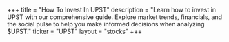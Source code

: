 +++
title = "How To Invest In UPST"
description = "Learn how to invest in UPST with our comprehensive guide. Explore market trends, financials, and the social pulse to help you make informed decisions when analyzing $UPST."
ticker = "UPST"
layout = "stocks"
+++

